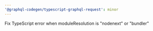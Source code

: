 ```yaml
---
'@graphql-codegen/typescript-graphql-request': minor
---
```


Fix TypeScript error when moduleResolution is "nodenext" or "bundler"
